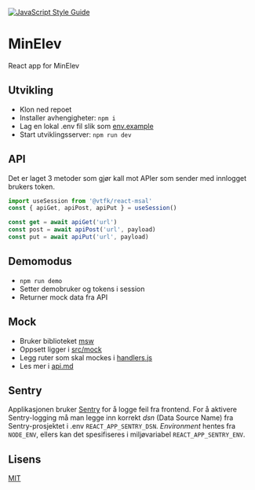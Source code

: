[![JavaScript Style Guide](https://img.shields.io/badge/code_style-standard-brightgreen.svg)](https://standardjs.com)

# MinElev

React app for MinElev

## Utvikling

- Klon ned repoet
- Installer avhengigheter:  `npm i`
- Lag en lokal .env fil slik som [env.example](env.example)
- Start utviklingsserver: `npm run dev`

## API

Det er laget 3 metoder som gjør kall mot APIer som sender med innlogget brukers token.

```JavaScript
import useSession from '@vtfk/react-msal'
const { apiGet, apiPost, apiPut } = useSession()

const get = await apiGet('url')
const post = await apiPost('url', payload)
const put = await apiPut('url', payload)
```

## Demomodus

- `npm run demo`
- Setter demobruker og tokens i session
- Returner mock data fra API

## Mock

- Bruker biblioteket [msw](https://mswjs.io/)
- Oppsett ligger i [src/mock](src/mock)
- Legg ruter som skal mockes i [handlers.js](src/mock/handlers.js)
- Les mer i [api.md](/src/mocks/api.md)

## Sentry

Applikasjonen bruker [Sentry](http://sentry.io/) for å logge feil fra frontend. For å aktivere Sentry-logging må man legge inn korrekt *dsn* (Data Source Name) fra Sentry-prosjektet i .env `REACT_APP_SENTRY_DSN`. *Environment* hentes fra `NODE_ENV`, ellers kan det spesifiseres i miljøvariabel `REACT_APP_SENTRY_ENV`.

## Lisens
[MIT](./LICENSE)
